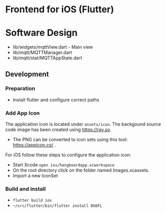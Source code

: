 # Frontend for iOS (Flutter)

# Software Design
+ lib/widgets/mqttView.dart - Main view
+ lib/mqtt/MQTTManager.dart
+ lib/mqtt/stat/MQTTAppState.dart

## Development

### Preparation

- Install flutter and configure correct paths

### Add App Icon
The application icon is located under `assets/icon`. The backgound source code image has been created using https://ray.so. 
- The PNG can be converted to icon sets using this tool: https://appicon.co/ .

For iOS follow these steps to configure the application icon:
- Start Xcode `open ios/hangboardapp.xcworkspace`
- On the root directory click on the folder named Images.xcassets.
- Import a new IconSet 


### Build and install
+ `flutter build ios`
+ `~/src/flutter/bin/flutter install DG6FL`